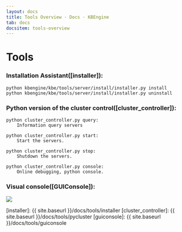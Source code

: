 ```yaml
---
layout: docs
title: Tools Overview · Docs · KBEngine
tab: docs
docsitem: tools-overview
---
```


Tools
========

### Installation Assistant([installer]):

	python kbengine/kbe/tools/server/install/installer.py install
	python kbengine/kbe/tools/server/install/installer.py uninstall



### Python version of the cluster control([cluster_controller]):

	python cluster_controller.py query: 
		Information query servers

	python cluster_controller.py start: 
		Start the servers.

	python cluster_controller.py stop: 
		Shutdown the servers.

	python cluster_controller.py console: 
		Online debugging, python console.



### Visual console([GUIConsole]):

<img class="screenshots-img" src="{{ site.baseurl }}/assets/img/screenshots/guiconsole_debug.jpg">



[installer]: {{ site.baseurl }}/docs/tools/installer
[cluster_controller]: {{ site.baseurl }}/docs/tools/pycluster
[guiconsole]: {{ site.baseurl }}/docs/tools/guiconsole
	